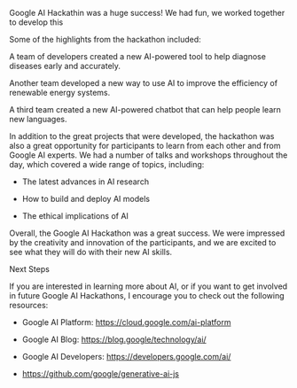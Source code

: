 Google AI Hackathin was a huge success! We had fun, we worked together to develop this 

Some of the highlights from the hackathon included:

A team of developers created a new AI-powered tool to help diagnose diseases early and accurately.

Another team developed a new way to use AI to improve the efficiency of renewable energy systems.

A third team created a new AI-powered chatbot that can help people learn new languages.

In addition to the great projects that were developed, the hackathon was also a great opportunity for participants to learn from each other and from Google AI experts. We had a number of talks and workshops throughout the day, which covered a wide range of topics, including:

- The latest advances in AI research

- How to build and deploy AI models

- The ethical implications of AI

Overall, the Google AI Hackathon was a great success. We were impressed by the creativity and innovation of the participants, and we are excited to see what they will do with their new AI skills.

Next Steps

If you are interested in learning more about AI, or if you want to get involved in future Google AI Hackathons, I encourage you to check out the following resources:

- Google AI Platform: https://cloud.google.com/ai-platform

- Google AI Blog: https://blog.google/technology/ai/

- Google AI Developers: https://developers.google.com/ai/

- https://github.com/google/generative-ai-js
